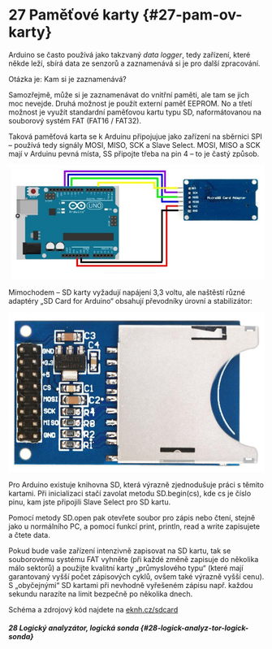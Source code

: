 # 27 Paměťové karty {#27-pam-ov-karty}

Arduino se často používá jako takzvaný _data logger_, tedy zařízení, které někde leží, sbírá data ze senzorů a zaznamenává si je pro další zpracování.

Otázka je: Kam si je zaznamenává?

Samozřejmě, může si je zaznamenávat do vnitřní paměti, ale tam se jich moc nevejde. Druhá možnost je použít externí paměť EEPROM. No a třetí možnost je využít standardní paměťovou kartu typu SD, naformátovanou na souborový systém FAT (FAT16 / FAT32).

Taková paměťová karta se k Arduinu připojujue jako zařízení na sběrnici SPI – používá tedy signály MOSI, MISO, SCK a Slave Select. MOSI, MISO a SCK mají v Arduinu pevná místa, SS připojte třeba na pin 4 – to je častý způsob.

![314-1.jpeg](./images/00278.jpeg)

Mimochodem – SD karty vyžadují napájení 3,3 voltu, ale naštěstí různé adaptéry „SD Card for Arduino“ obsahují převodníky úrovní a stabilizátor:

![314-2.jpeg](./images/00157.jpeg)

Pro Arduino existuje knihovna SD, která výrazně zjednodušuje práci s těmito kartami. Při inicializaci stačí zavolat metodu SD.begin(cs), kde cs je číslo pinu, kam jste připojili Slave Select pro SD kartu.

Pomocí metody SD.open pak otevřete soubor pro zápis nebo čtení, stejně jako u normálního PC, a pomocí funkcí print, println, read a write zapisujete a čtete data.

Pokud bude vaše zařízení intenzivně zapisovat na SD kartu, tak se souborovému systému FAT vyhněte (při každé změně zapisuje do několika málo sektorů) a použijte kvalitní karty „průmyslového typu“ (které mají garantovaný vyšší počet zápisových cyklů, ovšem také výrazně vyšší cenu). S „obyčejnými“ SD kartami při nevhodně vyřešeném zápisu např. každou sekundu narazíte na limit bezpečně po několika dnech.

Schéma a zdrojový kód najdete na [eknh.cz/sdcard](https://eknh.cz/sdcard)

##### 28 Logický analyzátor, logická sonda {#28-logick-analyz-tor-logick-sonda}
